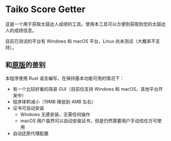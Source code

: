 # Taiko Score Getter

这是一个用于获取太鼓达人成绩的工具。使用本工具可以方便到获取到您的太鼓达人的成绩信息。

目前已测试的平台有 Windows 和 macOS 平台，Linux 尚未测试（大概率不支持）。

## 和[原版](https://github.com/donnote/taiko_score_getter_cn)的差别

本程序使用 Rust 语言编写，在保持基本功能可用的情况下：

- 有一个比较好看的简易 GUI（目前仅支持 Windows 和 macOS，其他平台开发中）
- 程序体积减小（19MB 降低到 4MB 左右）
- 证书可自动安装
    - Windows 无感安装，无需任何操作
    - macOS 用户虽然可以自动安装证书，但是仍然需要用户手动信任方可使用
- 自动还原代理配置
